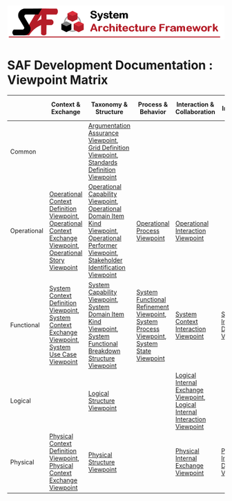 ![System Architecture Framework](../../diagrams/Banner_SAF.png)
# SAF Development Documentation : Viewpoint Matrix
||Context & Exchange|Taxonomy & Structure|Process & Behavior|Interaction & Collaboration|Interface|Requirement|Safety & Security|Traceability & Mapping|
|---|---|---|---|---|---|---|---|---|
| Common|  | [Argumentation Assurance Viewpoint](Argumentation-Assurance-Viewpoint.md), [Grid Definition Viewpoint](Grid-Definition-Viewpoint.md), [Standards Definition Viewpoint](Standards-Definition-Viewpoint.md) |  |  |  |  |  |  |
| Operational| [Operational Context Definition Viewpoint](Operational-Context-Definition-Viewpoint.md), [Operational Context Exchange Viewpoint](Operational-Context-Exchange-Viewpoint.md), [Operational Story Viewpoint](Operational-Story-Viewpoint.md) | [Operational Capability Viewpoint](Operational-Capability-Viewpoint.md), [Operational Domain Item Kind Viewpoint](Operational-Domain-Item-Kind-Viewpoint.md), [Operational Performer Viewpoint](Operational-Performer-Viewpoint.md), [Stakeholder Identification Viewpoint](Stakeholder-Identification-Viewpoint.md) | [Operational Process Viewpoint](Operational-Process-Viewpoint.md) | [Operational Interaction Viewpoint](Operational-Interaction-Viewpoint.md) |  | [Stakeholder Requirement Viewpoint](Stakeholder-Requirement-Viewpoint.md) |  | [Operational Capability Mapping Viewpoint](Operational-Capability-Mapping-Viewpoint.md), [Operational Process Mapping Viewpoint](Operational-Process-Mapping-Viewpoint.md) |
| Functional| [System Context Definition Viewpoint](System-Context-Definition-Viewpoint.md), [System Context Exchange Viewpoint](System-Context-Exchange-Viewpoint.md), [System Use Case Viewpoint](System-Use-Case-Viewpoint.md) | [System Capability Viewpoint](System-Capability-Viewpoint.md), [System Domain Item Kind Viewpoint](System-Domain-Item-Kind-Viewpoint.md), [System Functional Breakdown Structure Viewpoint](System-Functional-Breakdown-Structure-Viewpoint.md) | [System Functional Refinement Viewpoint](System-Functional-Refinement-Viewpoint.md), [System Process Viewpoint](System-Process-Viewpoint.md), [System State Viewpoint](System-State-Viewpoint.md) | [System Context Interaction Viewpoint](System-Context-Interaction-Viewpoint.md) | [System Interface Definition Viewpoint](System-Interface-Definition-Viewpoint.md) | [System Requirement Viewpoint](System-Requirement-Viewpoint.md) |  | [System Capability Mapping Viewpoint](System-Capability-Mapping-Viewpoint.md), [System Requirement Traceability Viewpoint](System-Requirement-Traceability-Viewpoint.md) |
| Logical|  | [Logical Structure Viewpoint](Logical-Structure-Viewpoint.md) |  | [Logical Internal Exchange Viewpoint](Logical-Internal-Exchange-Viewpoint.md), [Logical Internal Interaction Viewpoint](Logical-Internal-Interaction-Viewpoint.md) |  |  |  | [Logical Functional Mapping Viewpoint](Logical-Functional-Mapping-Viewpoint.md) |
| Physical| [Physical Context Definition Viewpoint](Physical-Context-Definition-Viewpoint.md), [Physical Context Exchange Viewpoint](Physical-Context-Exchange-Viewpoint.md) | [Physical Structure Viewpoint](Physical-Structure-Viewpoint.md) |  | [Physical Internal Exchange Viewpoint](Physical-Internal-Exchange-Viewpoint.md) | [Physical Interface Definition Viewpoint](Physical-Interface-Definition-Viewpoint.md) |  |  | [Physical Functional Mapping Viewpoint](Physical-Functional-Mapping-Viewpoint.md), [Physical Logical Mapping Viewpoint](Physical-Logical-Mapping-Viewpoint.md) |
